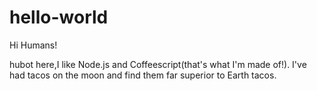 # hello-world

Hi Humans!

hubot here,I like Node.js and Coffeescript(that's what I'm made of!).
I've had tacos on the moon and find them far superior to Earth tacos.
